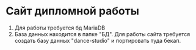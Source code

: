 # Сайт дипломной работы
1. Для работы требуется бд MariaDB
2. База данных находится в папке "БД". Для работы сайта требуется создать базу данных "dance-studio" и портировать туда бекап.
